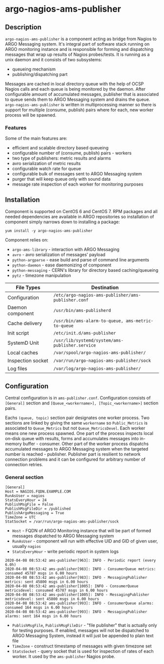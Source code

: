 # argo-nagios-ams-publisher

## Description 

`argo-nagios-ams-publisher` is a component acting as bridge from Nagios to ARGO Messaging system. It's integral part of software stack running on ARGO monitoring instance and is responsible for forming and dispatching messages that wrap up results of Nagios probes/tests. It is running as a unix daemon and it consists of two subsystems:
- queueing mechanism 
- publishing/dispatching part

Messages are cached in local directory queue with the help of OCSP Nagios calls and each queue is being monitored by the daemon. After configurable amount of accumulated messages, publisher that is associated to queue sends them to ARGO Messaging system and drains the queue. `argo-nagios-ams-publisher` is written in multiprocessing manner so there is support for multiple (consume, publish) pairs where for each, new worker process will be spawned. 

### Features

Some of the main features are:
- efficient and scalable directory based queueing
- configurable number of (consume, publish) pairs - workers
- two type of publishers: metric results and alarms
- avro serialization of metric results
- configurable watch rate for queue
- configurable bulk of messages sent to ARGO Messaging system
- purger that will keep queue only with sound data
- message rate inspection of each worker for monitoring purposes 

## Installation

Component is supported on CentOS 6 and CentOS 7. RPM packages and all needed dependencies are available in ARGO repositories so installation of component simply narrows down to installing a package:

	yum install -y argo-nagios-ams-publisher

Component relies on:
- `argo-ams-library` - interaction with ARGO Messaging 
- `avro` - avro serialization of messages' payload
- `python-argparse` - ease build and parse of command line arguments
- `python-daemon` - ease daemonizing of component 
- `python-messaging` - CERN's library for directory based caching/queueing 
- `pytz` - timezone manipulation


| File Types       | Destination                                        |
|------------------|----------------------------------------------------|
| Configuration    | `/etc/argo-nagios-ams-publisher/ams-publisher.conf`|
| Daemon component | `/usr/bin/ams-publisherd`                          |
| Cache delivery   | `/usr/bin/ams-alarm-to-queue, ams-metric-to-queue` |
| Init script      | `/etc/init.d/ams-publisher`                        |
| SystemD Unit     | `/usr/lib/systemd/system/ams-publisher.service`    |
| Local caches     | `/var/spool/argo-nagios-ams-publisher/`            |
| Inspection socket| `/var/run/argo-nagios-ams-publisher/sock`          |
| Log files        | `/var/log/argo-nagios-ams-publisher/`              |

## Configuration

Central configuration is in `ams-publisher.conf`. Configuration consists of `[General]` section and `[Queue_<workername>], [Topic_<workername>]` section pairs. 

Eachs `(queue, topic)` section pair designates one worker process. Two sections are linked by giving the same `workername` so `Public_Metrics` is associated to `Queue_Metrics` but not `Queue_MetricsDevel`. Each worker means one new process spawned. One part of the process inspects local on-disk queue with results, forms and accumulates messages into in-memory buffer - consumer. Other part of the worker process dispatchs accumulated messages to ARGO Messaging system when the targeted number is reached - publisher. Publisher part is resilient to network connection problems and it can be configured for arbitrary number of connection retries.

### General section

```
[General] 
Host = NAGIOS.FQDN.EXAMPLE.COM
RunAsUser = nagios
StatsEveryHour = 24
PublishMsgFile = False
PublishMsgFileDir = /published
PublishArgoMessaging = True
TimeZone = UTC
StatSocket = /var/run/argo-nagios-ams-publisher/sock
```

* `Host` - FQDN of ARGO Monitoring instance that will be part of formed messages dispatched to ARGO Messaging system
* `RunAsUser` - component will run with effective UID and GID of given user, usually `nagios`
* `StatsEveryHour` - write periodic report in system logs 
```
2020-04-08 08:53:42 ams-publisher[963]: INFO - Periodic report (every 6.0h)
2020-04-08 08:53:42 ams-publisher[983]: INFO - ConsumerQueue metrics: consumed 45787 msgs in 6.00 hours
2020-04-08 08:53:42 ams-publisher[983]: INFO - MessagingPublisher metrics: sent 45800 msgs in 6.00 hours
2020-04-08 08:53:42 ams-publisher[1005]: INFO - ConsumerQueue metricsdevel: consumed 45787 msgs in 6.00 hours
2020-04-08 08:53:42 ams-publisher[1005]: INFO - MessagingPublisher metricsdevel: sent 45800 msgs in 6.00 hours
2020-04-08 08:53:42 ams-publisher[993]: INFO - ConsumerQueue alarms: consumed 164 msgs in 6.00 hours
2020-04-08 08:53:42 ams-publisher[993]: INFO - MessagingPublisher alarms: sent 164 msgs in 6.00 hours
```
* `PublishMsgFile`, `PublishMsgFileDir` - "file publisher" that is actually only for testing purposes. If enabled, messages will not be dispatched to ARGO Messaging System, instead it will just be appended to plain text file 
* `TimeZone` - construct timestamp of messages with given timezone set
* `StatsSocket` - query socket that is used for inspection of rates of each worker. It used by the `ams-publisher` Nagios probe.

